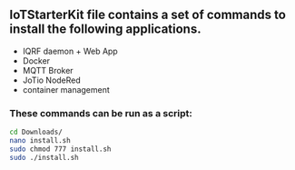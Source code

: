 
## IoTStarterKit file contains a set of commands to install the following applications.

- IQRF daemon + Web App          
- Docker
- MQTT Broker               
- JoTio NodeRed                
- container management          


### These commands can be run as a script:
```Bash
cd Downloads/
nano install.sh
sudo chmod 777 install.sh
sudo ./install.sh
```

